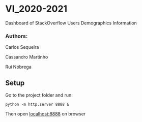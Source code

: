 # VI_2020-2021
Dashboard of StackOverflow Users Demographics Information

### Authors:
Carlos Sequeira

Cassandro Martinho

Rui Nóbrega

## Setup
Go to the project folder and run:
```
python -m http.server 8888 &
```

Then open [localhost:8888](http://localhost:8888/) on browser
